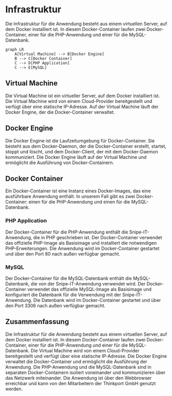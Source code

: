 # Infrastruktur

Die Infrastruktur für die Anwendung besteht aus einem virtuellen Server, auf dem Docker installiert ist. In diesem Docker-Container laufen zwei Docker-Container, einer für die PHP-Anwendung und einer für die MySQL-Datenbank.

```mermaid
graph LR
    A[Virtual Machine] --> B[Docker Engine]
    B --> C[Docker Container]
    C --> D[PHP Application]
    C --> E[MySQL]
```

## Virtual Machine

Die Virtual Machine ist ein virtueller Server, auf dem Docker installiert ist. Die Virtual Machine wird von einem Cloud-Provider bereitgestellt und verfügt über eine statische IP-Adresse. Auf der Virtual Machine läuft der Docker Engine, der die Docker-Container verwaltet.

## Docker Engine

Die Docker Engine ist die Laufzeitumgebung für Docker-Container. Sie besteht aus dem Docker-Daemon, der die Docker-Container erstellt, startet, stoppt und löscht, und dem Docker-Client, der mit dem Docker-Daemon kommuniziert. Die Docker Engine läuft auf der Virtual Machine und ermöglicht die Ausführung von Docker-Containern.

## Docker Container

Ein Docker-Container ist eine Instanz eines Docker-Images, das eine ausführbare Anwendung enthält. In unserem Fall gibt es zwei Docker-Container: einen für die PHP-Anwendung und einen für die MySQL-Datenbank.

### PHP Application

Der Docker-Container für die PHP-Anwendung enthält die Snipe-IT-Anwendung, die in PHP geschrieben ist. Der Docker-Container verwendet das offizielle PHP-Image als Basisimage und installiert die notwendigen PHP-Erweiterungen. Die Anwendung wird im Docker-Container gestartet und über den Port 80 nach außen verfügbar gemacht.

### MySQL

Der Docker-Container für die MySQL-Datenbank enthält die MySQL-Datenbank, die von der Snipe-IT-Anwendung verwendet wird. Der Docker-Container verwendet das offizielle MySQL-Image als Basisimage und konfiguriert die Datenbank für die Verwendung mit der Snipe-IT-Anwendung. Die Datenbank wird im Docker-Container gestartet und über den Port 3306 nach außen verfügbar gemacht.

## Zusammenfassung

Die Infrastruktur für die Anwendung besteht aus einem virtuellen Server, auf dem Docker installiert ist. In diesem Docker-Container laufen zwei Docker-Container, einer für die PHP-Anwendung und einer für die MySQL-Datenbank. Die Virtual Machine wird von einem Cloud-Provider bereitgestellt und verfügt über eine statische IP-Adresse. Die Docker Engine verwaltet die Docker-Container und ermöglicht die Ausführung der Anwendung. Die PHP-Anwendung und die MySQL-Datenbank sind in separaten Docker-Containern isoliert voneinander und kommunizieren über das Netzwerk miteinander. Die Anwendung ist über den Webbrowser erreichbar und kann von den Mitarbeitern der Thinkport GmbH genutzt werden.
